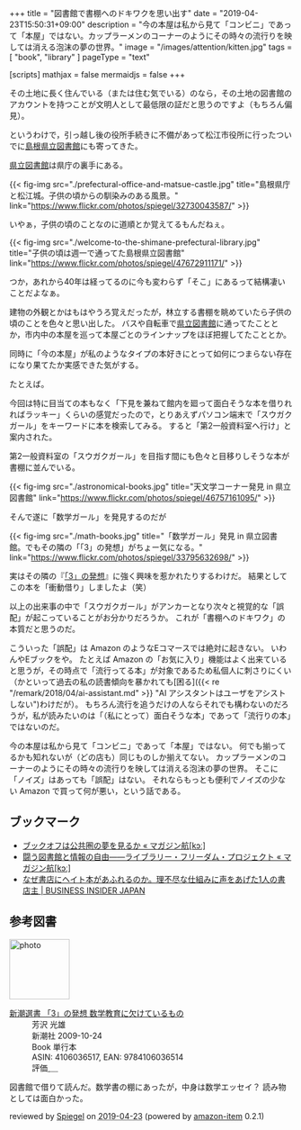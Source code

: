 +++
title = "図書館で書棚へのドキワクを思い出す"
date = "2019-04-23T15:50:31+09:00"
description = "今の本屋は私から見て「コンビニ」であって「本屋」ではない。カップラーメンのコーナーのようにその時々の流行りを映しては消える泡沫の夢の世界。"
image = "/images/attention/kitten.jpg"
tags = [ "book", "library" ]
pageType = "text"

[scripts]
  mathjax = false
  mermaidjs = false
+++

その土地に長く住んでいる（または住む気でいる）のなら，その土地の図書館のアカウントを持つことが文明人として最低限の証だと思うのですよ（もちろん偏見）。

というわけで，引っ越し後の役所手続きに不備があって松江市役所に行ったついでに[島根県立図書館]にも寄ってきた。

[県立図書館]は県庁の裏手にある。

{{< fig-img src="./prefectural-office-and-matsue-castle.jpg" title="島根県庁と松江城。子供の頃からの馴染みのある風景。" link="https://www.flickr.com/photos/spiegel/32730043587/" >}}

いやぁ，子供の頃のことなのに道順とか覚えてるもんだねぇ。

{{< fig-img src="./welcome-to-the-shimane-prefectural-library.jpg" title="子供の頃は週一で通ってた島根県立図書館" link="https://www.flickr.com/photos/spiegel/47672911171/" >}}

つか，あれから40年は経ってるのに今も変わらず「そこ」にあるって結構凄いことだよなぁ。

建物の外観とかはもはやうろ覚えだったが，林立する書棚を眺めていたら子供の頃のことを色々と思い出した。
バスや自転車で[県立図書館]に通ってたこととか，市内中の本屋を巡って本屋ごとのラインナップをほぼ把握してたこととか。

同時に「今の本屋」が私のようなタイプの本好きにとって如何につまらない存在になり果てたか実感できた気がする。

たとえば。

今回は特に目当ての本もなく「下見を兼ねて館内を廻って面白そうな本を借りれればラッキー」くらいの感覚だったので，とりあえずパソコン端末で「スウガクガール」をキーワードに本を検索してみる。
すると「第2一般資料室へ行け」と案内された。

第2一般資料室の「スウガクガール」を目指す間にも色々と目移りしそうな本が書棚に並んでいる。

{{< fig-img src="./astronomical-books.jpg" title="天文学コーナー発見 in 県立図書館" link="https://www.flickr.com/photos/spiegel/46757161095/" >}}

そんで遂に「数学ガール」を発見するのだが

{{< fig-img src="./math-books.jpg" title="「数学ガール」発見 in 県立図書館。でもその隣の「「3」の発想」がちょー気になる。" link="https://www.flickr.com/photos/spiegel/33795632698/" >}}

実はその隣の『[「3」の発想]』に強く興味を惹かれたりするわけだ。
結果としてこの本を「衝動借り」しましたよ（笑）

以上の出来事の中で「スウガクガール」がアンカーとなり次々と視覚的な「誤配」が起こっていることがお分かりだろうか。
これが「書棚へのドキワク」の本質だと思うのだ。

こういった「誤配」は Amazon のようなEコマースでは絶対に起きない。
いわんやEブックをや。
たとえば Amazon の「お気に入り」機能はよく出来ていると思うが，その時点で「流行ってる本」が対象であるため私個人に刺さりにくい（かといって過去の私の読書傾向を暴かれても[困る]({{< re "/remark/2018/04/ai-assistant.md" >}} "AI アシスタントはユーザをアシストしない")わけだが）。
もちろん流行を追うだけの人ならそれでも構わないのだろうが，私が読みたいのは「（私にとって）面白そうな本」であって「流行りの本」ではないのだ。

今の本屋は私から見て「コンビニ」であって「本屋」ではない。
何でも揃ってるかも知れないが（どの店も）同じものしか揃えてない。
カップラーメンのコーナーのようにその時々の流行りを映しては消える泡沫の夢の世界。
そこに「ノイズ」はあっても「誤配」はない。
それならもっとも便利でノイズの少ない Amazon で買って何が悪い，という話である。

## ブックマーク

- [ブックオフは公共圏の夢を見るか «  マガジン航[kɔː]](https://magazine-k.jp/category/series/bookoff-as-public-sphere/)
- [闘う図書館と情報の自由――ライブラリー・フリーダム・プロジェクト «  マガジン航[kɔː]](https://magazine-k.jp/2019/02/26/library-freedom-project/)
- [なぜ書店にヘイト本があふれるのか。理不尽な仕組みに声をあげた1人の書店主 | BUSINESS INSIDER JAPAN](https://www.businessinsider.jp/post-186111)

[島根県立図書館]: https://www.library.pref.shimane.lg.jp/
[県立図書館]: https://www.library.pref.shimane.lg.jp/
[「3」の発想]: https://www.amazon.co.jp/exec/obidos/ASIN/4106036517/baldandersinf-22/ "新潮選書 「3」の発想 数学教育に欠けているもの | 芳沢 光雄 |本 | 通販 | Amazon"

## 参考図書

<div class="hreview">
  <div class="photo"><a class="item url" href="https://www.amazon.co.jp/%E6%96%B0%E6%BD%AE%E9%81%B8%E6%9B%B8-%E3%80%8C3%E3%80%8D%E3%81%AE%E7%99%BA%E6%83%B3-%E6%95%B0%E5%AD%A6%E6%95%99%E8%82%B2%E3%81%AB%E6%AC%A0%E3%81%91%E3%81%A6%E3%81%84%E3%82%8B%E3%82%82%E3%81%AE-%E8%8A%B3%E6%B2%A2-%E5%85%89%E9%9B%84/dp/4106036517?SubscriptionId=AKIAJYVUJ3DMTLAECTHA&tag=baldandersinf-22&linkCode=xm2&camp=2025&creative=165953&creativeASIN=4106036517"><img src="https://images-fe.ssl-images-amazon.com/images/I/41SEG414RdL._SL160_.jpg" width="107" alt="photo"></a></div>
  <dl class="fn">
    <dt><a href="https://www.amazon.co.jp/%E6%96%B0%E6%BD%AE%E9%81%B8%E6%9B%B8-%E3%80%8C3%E3%80%8D%E3%81%AE%E7%99%BA%E6%83%B3-%E6%95%B0%E5%AD%A6%E6%95%99%E8%82%B2%E3%81%AB%E6%AC%A0%E3%81%91%E3%81%A6%E3%81%84%E3%82%8B%E3%82%82%E3%81%AE-%E8%8A%B3%E6%B2%A2-%E5%85%89%E9%9B%84/dp/4106036517?SubscriptionId=AKIAJYVUJ3DMTLAECTHA&tag=baldandersinf-22&linkCode=xm2&camp=2025&creative=165953&creativeASIN=4106036517">新潮選書 「3」の発想 数学教育に欠けているもの</a></dt>
	<dd>芳沢 光雄</dd>
    <dd>新潮社 2009-10-24</dd>
    <dd>Book 単行本</dd>
    <dd>ASIN: 4106036517, EAN: 9784106036514</dd>
    <dd>評価<abbr class="rating fa-sm" title="4">&nbsp;<i class="fas fa-star"></i>&nbsp;<i class="fas fa-star"></i>&nbsp;<i class="fas fa-star"></i>&nbsp;<i class="fas fa-star"></i>&nbsp;<i class="far fa-star"></i></abbr></dd>
  </dl>
  <p class="description">図書館で借りて読んだ。数学書の棚にあったが，中身は数学エッセイ？ 読み物としては面白かった。</p>
  <p class="powered-by" >reviewed by <a href='#maker' class='reviewer'>Spiegel</a> on <abbr class="dtreviewed" title="2019-04-23">2019-04-23</abbr> (powered by <a href="https://github.com/spiegel-im-spiegel/amazon-item" >amazon-item</a> 0.2.1)</p>
</div>
